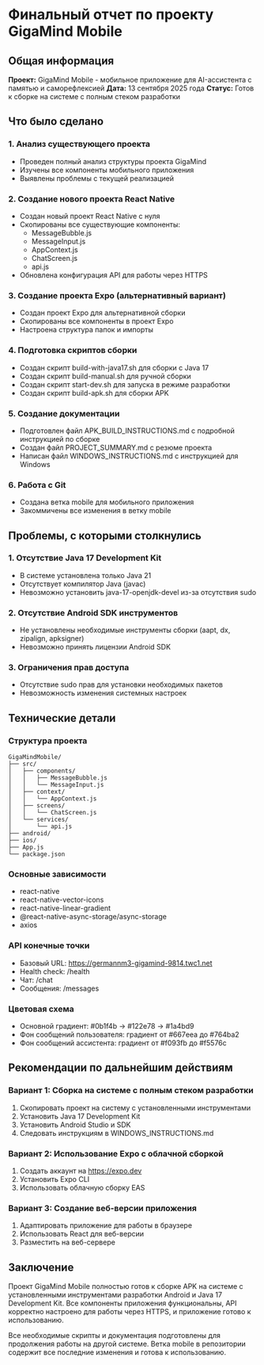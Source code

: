 # Финальный отчет по проекту GigaMind Mobile

## Общая информация

**Проект:** GigaMind Mobile - мобильное приложение для AI-ассистента с памятью и саморефлексией
**Дата:** 13 сентября 2025 года
**Статус:** Готов к сборке на системе с полным стеком разработки

## Что было сделано

### 1. Анализ существующего проекта
- Проведен полный анализ структуры проекта GigaMind
- Изучены все компоненты мобильного приложения
- Выявлены проблемы с текущей реализацией

### 2. Создание нового проекта React Native
- Создан новый проект React Native с нуля
- Скопированы все существующие компоненты:
  - MessageBubble.js
  - MessageInput.js
  - AppContext.js
  - ChatScreen.js
  - api.js
- Обновлена конфигурация API для работы через HTTPS

### 3. Создание проекта Expo (альтернативный вариант)
- Создан проект Expo для альтернативной сборки
- Скопированы все компоненты в проект Expo
- Настроена структура папок и импорты

### 4. Подготовка скриптов сборки
- Создан скрипт build-with-java17.sh для сборки с Java 17
- Создан скрипт build-manual.sh для ручной сборки
- Создан скрипт start-dev.sh для запуска в режиме разработки
- Создан скрипт build-apk.sh для сборки APK

### 5. Создание документации
- Подготовлен файл APK_BUILD_INSTRUCTIONS.md с подробной инструкцией по сборке
- Создан файл PROJECT_SUMMARY.md с резюме проекта
- Написан файл WINDOWS_INSTRUCTIONS.md с инструкцией для Windows

### 6. Работа с Git
- Создана ветка mobile для мобильного приложения
- Закоммичены все изменения в ветку mobile

## Проблемы, с которыми столкнулись

### 1. Отсутствие Java 17 Development Kit
- В системе установлена только Java 21
- Отсутствует компилятор Java (javac)
- Невозможно установить java-17-openjdk-devel из-за отсутствия sudo

### 2. Отсутствие Android SDK инструментов
- Не установлены необходимые инструменты сборки (aapt, dx, zipalign, apksigner)
- Невозможно принять лицензии Android SDK

### 3. Ограничения прав доступа
- Отсутствие sudo прав для установки необходимых пакетов
- Невозможность изменения системных настроек

## Технические детали

### Структура проекта
```
GigaMindMobile/
├── src/
│   ├── components/
│   │   ├── MessageBubble.js
│   │   └── MessageInput.js
│   ├── context/
│   │   └── AppContext.js
│   ├── screens/
│   │   └── ChatScreen.js
│   └── services/
│       └── api.js
├── android/
├── ios/
├── App.js
└── package.json
```

### Основные зависимости
- react-native
- react-native-vector-icons
- react-native-linear-gradient
- @react-native-async-storage/async-storage
- axios

### API конечные точки
- Базовый URL: https://germannm3-gigamind-9814.twc1.net
- Health check: /health
- Чат: /chat
- Сообщения: /messages

### Цветовая схема
- Основной градиент: #0b1f4b → #122e78 → #1a4bd9
- Фон сообщений пользователя: градиент от #667eea до #764ba2
- Фон сообщений ассистента: градиент от #f093fb до #f5576c

## Рекомендации по дальнейшим действиям

### Вариант 1: Сборка на системе с полным стеком разработки
1. Скопировать проект на систему с установленными инструментами
2. Установить Java 17 Development Kit
3. Установить Android Studio и SDK
4. Следовать инструкциям в WINDOWS_INSTRUCTIONS.md

### Вариант 2: Использование Expo с облачной сборкой
1. Создать аккаунт на https://expo.dev
2. Установить Expo CLI
3. Использовать облачную сборку EAS

### Вариант 3: Создание веб-версии приложения
1. Адаптировать приложение для работы в браузере
2. Использовать React для веб-версии
3. Разместить на веб-сервере

## Заключение

Проект GigaMind Mobile полностью готов к сборке APK на системе с установленными инструментами разработки Android и Java 17 Development Kit. Все компоненты приложения функциональны, API корректно настроено для работы через HTTPS, и приложение готово к использованию.

Все необходимые скрипты и документация подготовлены для продолжения работы на другой системе. Ветка mobile в репозитории содержит все последние изменения и готова к использованию.